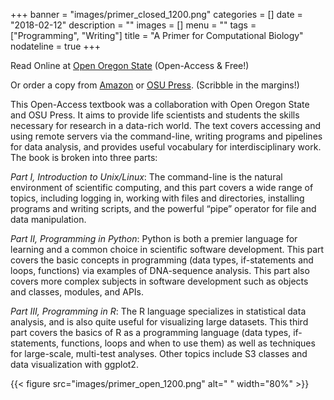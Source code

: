 +++
banner = "images/primer_closed_1200.png"
categories = []
date = "2018-02-12"
description = ""
images = []
menu = ""
tags = ["Programming", "Writing"]
title = "A Primer for Computational Biology"
nodateline = true
+++

Read Online at [Open Oregon State](http://library.open.oregonstate.edu/computationalbiology/)
(Open-Access & Free!)

Or order a copy from [Amazon](https://www.amazon.com/Primer-Computational-Biology-Shawn-ONeil/dp/0870719262) or [OSU Press](http://osupress.oregonstate.edu/book/primer-for-computational-biology).
(Scribble in the margins!)


This Open-Access textbook was a collaboration with Open Oregon State and OSU Press. It aims to provide life scientists and students the skills necessary for research in a data-rich world. The text covers accessing and using remote servers via the command-line, writing programs and pipelines for data analysis, and provides useful vocabulary for interdisciplinary work. The book is broken into three parts:  

*Part I, Introduction to Unix/Linux*: The command-line is the natural environment of scientific computing, and this part covers a wide range of topics, including logging in, working with files and directories, installing programs and writing scripts, and the powerful “pipe” operator for file and data manipulation. 

*Part II, Programming in Python*: Python is both a premier language for learning and a common choice in scientific software development. This part covers the basic concepts in programming (data types, if-statements and loops, functions) via examples of DNA-sequence analysis. This part also covers more complex subjects in software development such as objects and classes, modules, and APIs.

*Part III, Programming in R*: The R language specializes in statistical data analysis, and is also quite useful for visualizing large datasets. This third part covers the basics of R as a programming language (data types, if-statements, functions, loops and when to use them) as well as techniques for large-scale, multi-test analyses. Other topics include S3 classes and data visualization with ggplot2.

{{< figure src="images/primer_open_1200.png" alt=" " width="80%" >}}


